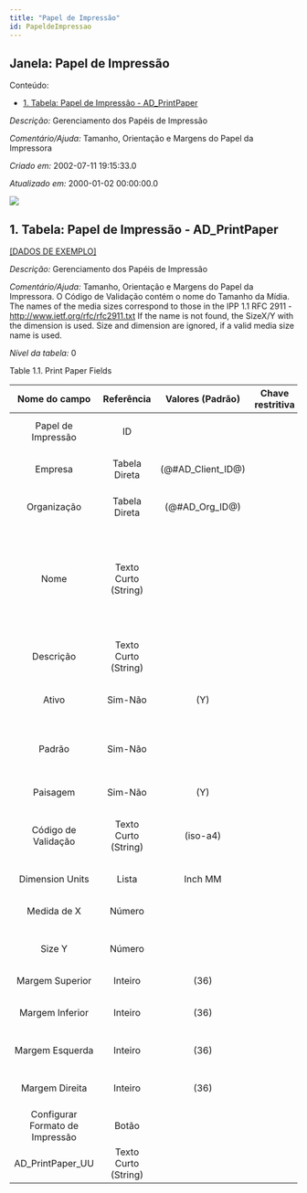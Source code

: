 ```yaml
---
title: "Papel de Impressão"
id: PapeldeImpressao
---
```

<div id="d163575e1" class="section chapter">

<div class="titlepage">

<div>

<div>

## Janela: Papel de Impressão

</div>

</div>

</div>

<div class="toc">

<div class="toc-title">

Conteúdo:

</div>

  - <span class="section">[1. Tabela: Papel de Impressão -
    AD\_PrintPaper](#d163575e23)</span>

</div>

<span class="emphasis">*Descrição:* </span> Gerenciamento dos Papéis de
Impressão

<span class="emphasis">*Comentário/Ajuda:* </span>Tamanho, Orientação e
Margens do Papel da Impressora

<span class="emphasis"> *Criado em:* </span>2002-07-11 19:15:33.0

<span class="emphasis">*Atualizado em:* </span>2000-01-02 00:00:00.0

![](/img/manual/PapeldeImpressao.png)

<div id="d163575e23" class="section section">

<div class="titlepage">

<div>

<div>

## 1. Tabela: Papel de Impressão - AD\_PrintPaper

</div>

</div>

</div>

[\[DADOS DE EXEMPLO\]](data/AD_PrintPaper_data)

<span class="emphasis">*Descrição:*</span> Gerenciamento dos Papéis de
Impressão

<span class="emphasis">*Comentário/Ajuda:* </span> Tamanho, Orientação e
Margens do Papel da Impressora. O Código de Validação contém o nome do
Tamanho da Mídia. The names of the media sizes correspond to those in
the IPP 1.1 RFC 2911 - http://www.ietf.org/rfc/rfc2911.txt If the name
is not found, the SizeX/Y with the dimension is used. Size and dimension
are ignored, if a valid media size name is used.

<span class="emphasis">*Nível da tabela:* </span>0

</div>

<div id="d163575e40" class="table">

<div class="table-title">

Table 1.1. Print Paper
Fields

</div>

<div class="table-contents">

|          Nome do campo          |      Referência      |   Valores (Padrão)   | Chave restritiva |                Regra de validação                |                Descrição                 |                                                               Comentário/Ajuda                                                               |
| :-----------------------------: | :------------------: | :------------------: | :--------------: | :----------------------------------------------: | :--------------------------------------: | :------------------------------------------------------------------------------------------------------------------------------------------: |
|       Papel de Impressão        |          ID          |                      |                  |                                                  |         Printer paper definition         |                                                 Printer Paper Size, Orientation and Margins                                                  |
|             Empresa             |    Tabela Direta     | (@\#AD\_Client\_ID@) |                  |        AD\_Client.AD\_Client\_ID \< \> 0         |    (semelhante ao primeiro relatório)    |                                                             (ver o mesmo acima)                                                              |
|           Organização           |    Tabela Direta     |  (@\#AD\_Org\_ID@)   |                  | (AD\_Org.IsSummary='N' OR AD\_Org.AD\_Org\_ID=0) |    (semelhante ao primeiro relatório)    |                                                             (ver o mesmo acima)                                                              |
|              Nome               | Texto Curto (String) |                      |                  |                                                  |  Alphanumeric identifier of the entity   | The name of an entity (record) is used as an default search option in addition to the search key. The name is up to 60 characters in length. |
|            Descrição            | Texto Curto (String) |                      |                  |                                                  | Optional short description of the record |                                                 A description is limited to 255 characters.                                                  |
|              Ativo              |       Sim-Não        |         (Y)          |                  |                                                  |    (semelhante ao primeiro relatório)    |                                                             (ver o mesmo acima)                                                              |
|             Padrão              |       Sim-Não        |                      |                  |                                                  |              Default value               |                                The Default Checkbox indicates if this record will be used as a default value.                                |
|            Paisagem             |       Sim-Não        |         (Y)          |                  |                                                  |          Landscape orientation           |                                                                                                                                              |
|       Código de Validação       | Texto Curto (String) |       (iso-a4)       |                  |                                                  |             Validation Code              |                                    The Validation Code displays the date, time and message of the error.                                     |
|         Dimension Units         |        Lista         |       Inch MM        |                  |                                                  |            Units of Dimension            |                                                                                                                                              |
|           Medida de X           |        Número        |                      |                  |                                                  |      X (horizontal) dimension size       |                                                  Size of X (horizontal) dimension in Units                                                   |
|             Size Y              |        Número        |                      |                  |                                                  |       Y (vertical) dimension size        |                                                   Size of Y (vertical) dimension in Units                                                    |
|         Margem Superior         |       Inteiro        |         (36)         |                  |                                                  |          Top Space in 1/72 inch          |                                                     Space on top of a page in 1/72 inch                                                      |
|         Margem Inferior         |       Inteiro        |         (36)         |                  |                                                  |        Bottom Space in 1/72 inch         |                                                    Space on bottom of a page in 1/72 inch                                                    |
|         Margem Esquerda         |       Inteiro        |         (36)         |                  |                                                  |         Left Space in 1/72 inch          |                                                  Space on left side of a page in 1/72 inch                                                   |
|         Margem Direita          |       Inteiro        |         (36)         |                  |                                                  |         Right Space in 1/72 inch         |                                                  Space on right side of a page in 1/72 inch                                                  |
| Configurar Formato de Impressão |        Botão         |                      |                  |                                                  |                                          |                                                                                                                                              |
|       AD\_PrintPaper\_UU        | Texto Curto (String) |                      |                  |                                                  |                                          |                                                                                                                                              |

</div>

</div>

  

</div>
